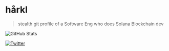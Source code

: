 # hårkl

> stealth git profile of a Software Eng who does Solana Blockchain dev

![GitHub Stats](https://github-readme-stats.vercel.app/api?username=h4rkl&show_icons=true&theme=radical&hide_border=true&rank_icon=percentile&hide=contribs,issues)

[<img src="https://img.shields.io/badge/Twitter-harkl_-%231DA1F2.svg?style=flat-square&logo=twitter" alt="Twitter">](https://x.com/harkl_)
